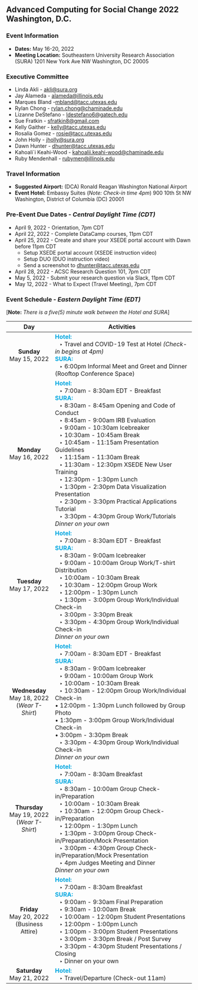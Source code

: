## Advanced Computing for Social Change 2022 Washington, D.C.

### Event Information
* **Dates:** May 16-20, 2022
* **Meeting Location:** 
    Southeastern University Research Association (SURA) 
    1201 New York Ave NW
    Washington, DC 20005

### Executive Committee

* Linda Akli - [akli@sura.org](mailto:akli@sura.org?subject=[ACSC22-DC])
* Jay Alameda - [alameda@illinois.edu](mailto:alameda@illinois.edu?subject=[ACSC22-DC])
* Marques Bland -[mbland@tacc.utexas.edu](mailto:mbland@tacc.utexas.edu?subject=[ACSC22-DC])
* Rylan Chong - [rylan.chong@chaminade.edu](mailto:rylan.chong@chaminade.edu?subject=[ACSC22-DC])
* Lizanne DeStefano - [ldestefano6@gatech.edu](mailto:ldestefano6@gatech.edu?subject=[ACSC22-DC])
* Sue Fratkin - [sfratkin8@gmail.com](mailto:sfratkin8@gmail.com?subject=[ACSC22-DC])
* Kelly Gaither - [kelly@tacc.utexas.edu](mailto:kelly@tacc.utexas.edu?subject=[ACSC22-DC])
* Rosalia Gomez - [rosie@tacc.utexas.edu](mailto:rosie@tacc.utexas.edu?subject=[ACSC22-DC])
* John Holly - [jholly@sura.org](mailto:jholly@sura.org?subject=[ACSC22-DC])
* Dawn Hunter - [dhunter@tacc.utexas.edu](mailto:dhunter@tacc.utexas.edu?subject=[ACSC22-DC])
* Kahoali`i Keahi-Wood - [kahoalii.keahi-wood@chaminade.edu](mailto:kahoalii.keahi-wood@chaminade.edu?subject=[ACSC22-DC])
* Ruby Mendenhall - [rubymen@illinois.edu](mailto:rubymen@illinois.edu?subject=[ACSC22-DC])



### Travel Information
* **Suggested Airport:** (DCA) Ronald Reagan Washington National Airport
* **Event Hotel:**
    Embassy Suites (_Note: Check-in time 4pm_)
    900 10th St NW
    Washington, District of Columbia (DC) 20001
    
### Pre-Event Due Dates - _Central Daylight Time (CDT)_
* April 9, 2022 -  Orientation, 7pm CDT
* April 22, 2022 -  Complete DataCamp courses, 11pm CDT
* April 25, 2022 - Create and share your XSEDE portal account with Dawn before 11pm CDT
  * Setup XSEDE portal account (XSEDE instruction video)
  * Setup DUO (DUO instruction video)
  * Send a screenshot to dhunter@tacc.utexas.edu
* April 28, 2022 - ACSC Research Question 101, 7pm CDT
* May 5, 2022 - Submit your research question via Slack, 11pm CDT
* May 12, 2022 - What to Expect (Travel Meeting), 7pm CDT



### Event Schedule - _Eastern Daylight Time (EDT)_
[**Note:** _There is a five(5) minute walk between the Hotel and SURA_]

| Day | Activities |
|:-----------:|-------------------------------------------------------|
| **Sunday** <br> May 15, 2022 | <strong><font color='#00a7e0'>Hotel:</font></strong> <br> &ensp; ‣ Travel and COVID-19 Test at Hotel _(Check-in begins at 4pm)_  <br> <strong><font color='#00a7e0'>SURA:</font></strong> <br> &ensp; ‣ 6:00pm  Informal Meet and Greet and Dinner (Rooftop Conference Space) |
| **Monday** <br> May 16, 2022 |  <strong><font color='#00a7e0'>Hotel:</font></strong> <br> &ensp; ‣ 7:00am - 8:30am EDT - Breakfast <br>  <strong><font color='#00a7e0'>SURA:</font></strong> <br> &ensp; ‣ 8:30am - 8:45am  Opening and Code of Conduct <br> &ensp; ‣ 8:45am - 9:00am IRB Evaluation <br> &ensp; ‣ 9:00am - 10:30am Icebreaker <br> &ensp; ‣ 10:30am - 10:45am Break<br> &ensp; ‣ 10:45am - 11:15am	Presentation Guidelines <br> &ensp; ‣ 11:15am - 11:30am Break <br> &ensp; ‣ 11:30am - 12:30pm	XSEDE New User Training <br> &ensp; ‣ 12:30pm - 1:30pm Lunch <br> &ensp; ‣ 1:30pm - 2:30pm Data Visualization Presentation <br> &ensp; ‣ 2:30pm - 3:30pm Practical Applications Tutorial <br> &ensp; ‣ 3:30pm - 4:30pm Group Work/Tutorials <br> _Dinner on your own_ |
| **Tuesday** <br> May 17, 2022 |  <strong><font color='#00a7e0'>Hotel:</font></strong> <br> &ensp; ‣ 7:00am - 8:30am EDT - Breakfast <br>  <strong><font color='#00a7e0'>SURA:</font></strong> <br> &ensp; ‣ 8:30am - 9:00am Icebreaker <br> &ensp; ‣ 9:00am - 10:00am Group Work/T-shirt Distribution <br> &ensp; ‣ 10:00am - 10:30am Break <br> &ensp; ‣ 10:30am - 12:00pm	Group Work <br> &ensp; ‣ 12:00pm - 1:30pm	Lunch <br> &ensp; ‣ 1:30pm - 3:00pm Group Work/Individual Check-in <br> &ensp; ‣ 3:00pm - 3:30pm Break <br> &ensp; ‣ 3:30pm - 4:30pm Group Work/Individual Check-in <br> _Dinner on your own_ |
| **Wednesday** <br> May 18, 2022 <br> (_Wear T-Shirt_) |  <strong><font color='#00a7e0'>Hotel:</font></strong> <br> &ensp; ‣ 7:00am - 8:30am EDT - Breakfast <br>  <strong><font color='#00a7e0'>SURA:</font></strong> <br> &ensp; ‣ 8:30am - 9:00am Icebreaker <br> &ensp; ‣ 9:00am - 10:00am Group Work <br> &ensp; ‣ 10:00am - 10:30am	Break <br> &ensp; ‣ 10:30am - 12:00pm Group Work/Individual Check-in <br> • 12:00pm - 1:30pm	Lunch followed by Group Photo <br> • 1:30pm - 3:00pm Group Work/Individual Check-in <br> • 3:00pm - 3:30pm	Break <br> &ensp; ‣ 3:30pm - 4:30pm Group Work/Individual Check-in <br> _Dinner on your own_ |
| **Thursday** <br> May 19, 2022 <br> (_Wear T-Shirt_) |  <strong><font color='#00a7e0'>Hotel:</font></strong> <br> &ensp; ‣ 7:00am - 8:30am Breakfast <br> <strong><font color='#00a7e0'>SURA:</font></strong> <br> &ensp; ‣ 8:30am - 10:00am Group Check-in/Preparation <br> &ensp; ‣ 10:00am - 10:30am	Break <br> &ensp; ‣ 10:30am - 12:00pm Group Check-in/Preparation <br> &ensp; ‣ 12:00pm - 1:30pm Lunch <br> &ensp; ‣ 1:30pm - 3:00pm Group Check-in/Preparation/Mock Presentation <br> &ensp; ‣ 3:00pm - 4:30pm Group Check-in/Preparation/Mock Presentation <br> &ensp; ‣ 4pm Judges Meeting and Dinner <br> _Dinner on your own_ |
| **Friday** <br> May 20, 2022 <br> (Business Attire) |  <strong><font color='#00a7e0'>Hotel:</font></strong> <br> &ensp; ‣ 7:00am - 8:30am Breakfast <br> <strong><font color='#00a7e0'>SURA:</font></strong> <br> &ensp; ‣ 9:00am - 9:30am Final Preparation <br> &ensp; ‣ 9:30am - 10:00am Break <br> &ensp; ‣ 10:00am - 12:00pm Student Presentations <br> &ensp; ‣ 12:00pm - 1:00pm Lunch <br> &ensp; ‣ 1:00pm - 3:00pm Student Presentations <br> &ensp; ‣ 3:00pm - 3:30pm Break / Post Survey <br> &ensp; ‣ 3:30pm - 4:30pm	Student Presentations / Closing <br> &ensp; ‣ Dinner on your own |
| **Saturday** <br> May 21, 2022 |  <strong><font color='#00a7e0'>Hotel:</font></strong> <br> &ensp; ‣ Travel/Departure (Check-out 11am) |



  
